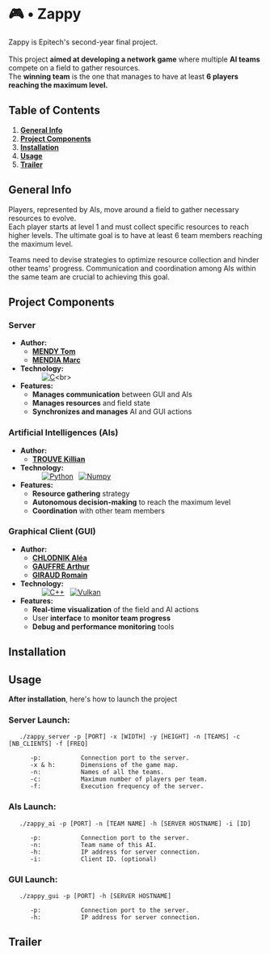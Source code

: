 # 🎮 • Zappy

Zappy is Epitech's second-year final project.<br><br>This project **aimed at developing a network game** where multiple **AI teams** compete on a field to gather resources.<br>
The **winning team** is the one that manages to have at least **6 players reaching the maximum level.**

## Table of Contents

1. [**General Info**](#general-info)
2. [**Project Components**](#project-components)
3. [**Installation**](#installation)
3. [**Usage**](#usage)
4. [**Trailer**](#trailer)

## General Info

Players, represented by AIs, move around a field to gather necessary resources to evolve.<br>
Each player starts at level 1 and must collect specific resources to reach higher levels. The ultimate goal is to have at least 6 team members reaching the maximum level.

Teams need to devise strategies to optimize resource collection and hinder other teams' progress. Communication and coordination among AIs within the same team are crucial to achieving this goal.

## Project Components

### Server
- **Author:**
  - [**MENDY Tom**](https://github.com/Tom-Mendy)
  - [**MENDIA Marc**](https://github.com/Dvaking)
- **Technology:**<br>
&emsp;&emsp;&emsp;[![C](https://img.shields.io/badge/C-logo?style=for-the-badge&logo=C&logoColor=white&color=%23A8B9CC)](https://en.wikipedia.org/wiki/C_(programming_language))<br>
- **Features:**
  - **Manages communication** between GUI and AIs
  - **Manages resources** and field state
  - **Synchronizes and manages** AI and GUI actions

### Artificial Intelligences (AIs)
- **Author:**
  - [**TROUVE Killian**](https://github.com/JsuisSayker)
- **Technology:**<br>
&emsp;&emsp;&emsp;[![Python](https://img.shields.io/badge/python-logo?style=for-the-badge&logo=Python&logoColor=white&color=%233776AB)](https://docs.python.org/3/)
&ensp;[![Numpy](https://img.shields.io/badge/numyp-logo?style=for-the-badge&logo=Numpy&color=%23013243)](https://numpy.org/doc/stable/)
- **Features:**
  - **Resource gathering** strategy
  - **Autonomous decision-making** to reach the maximum level
  - **Coordination** with other team members

### Graphical Client (GUI)
- **Author:**
  - [**CHLODNIK Aléa**](https://github.com/AleaChlodnik)
  - [**GAUFFRE Arthur**](https://github.com/arthurgauffre)
  - [**GIRAUD Romain**](https://github.com/OxiiLB)
- **Technology:**<br>
&emsp;&emsp;&emsp;[![C++](https://img.shields.io/badge/C%2B%2B-logo?style=for-the-badge&logo=C%2B%2B&logoColor=white&color=%2300599C)](https://en.wikipedia.org/wiki/C%2B%2B)
&ensp;[![Vulkan](https://img.shields.io/badge/vulkan-logo?style=for-the-badge&logo=Vulkan&logoColor=white&color=%23AC162C)](https://www.vulkan.org/learn)
- **Features:**
  - **Real-time visualization** of the field and AI actions
  - User **interface** to **monitor team progress**
  - **Debug and performance monitoring** tools

## Installation

## Usage
**After installation**, here's how to launch the project
### Server Launch:

```
   ./zappy_server -p [PORT] -x [WIDTH] -y [HEIGHT] -n [TEAMS] -c [NB_CLIENTS] -f [FREQ]

      -p:           Connection port to the server.
      -x & h:       Dimensions of the game map.
      -n:           Names of all the teams.
      -c:           Maximum number of players per team.
      -f:           Execution frequency of the server.
```

### AIs Launch:
```
   ./zappy_ai -p [PORT] -n [TEAM NAME] -h [SERVER HOSTNAME] -i [ID]

      -p:           Connection port to the server.
      -n:           Team name of this AI.
      -h:           IP address for server connection.
      -i:           Client ID. (optional)
```

### GUI Launch:
```
   ./zappy_gui -p [PORT] -h [SERVER HOSTNAME]

      -p:           Connection port to the server.
      -h:           IP address for server connection.
```

## Trailer

